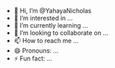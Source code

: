 - 👋 Hi, I’m @YahayaNicholas
- 👀 I’m interested in ...
- 🌱 I’m currently learning ...
- 💞️ I’m looking to collaborate on ...
- 📫 How to reach me ...
- 😄 Pronouns: ...
- ⚡ Fun fact: ...

<!---
YahayaNicholas/YahayaNicholas is a ✨ special ✨ repository because its `README.md` (this file) appears on your GitHub profile.
You can click the Preview link to take a look at your changes.
--->

